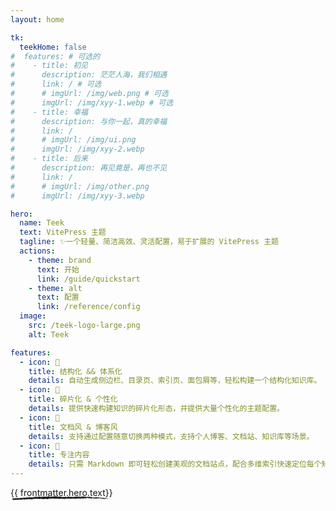 ```yaml
---
layout: home

tk:
  teekHome: false
#  features: # 可选的
#    - title: 初见
#      description: 茫茫人海，我们相遇
#      link: / # 可选
#      # imgUrl: /img/web.png # 可选
#      imgUrl: /img/xyy-1.webp # 可选
#    - title: 幸福
#      description: 与你一起，真的幸福
#      link: /
#      # imgUrl: /img/ui.png
#      imgUrl: /img/xyy-2.webp
#    - title: 后来
#      description: 再见竟是，再也不见
#      link: /
#      # imgUrl: /img/other.png
#      imgUrl: /img/xyy-3.webp     

hero:
  name: Teek
  text: VitePress 主题
  tagline: ✨一个轻量、简洁高效、灵活配置，易于扩展的 VitePress 主题
  actions:
    - theme: brand
      text: 开始
      link: /guide/quickstart
    - theme: alt
      text: 配置
      link: /reference/config
  image:
    src: /teek-logo-large.png
    alt: Teek

features:
  - icon: 📖
    title: 结构化 && 体系化
    details: 自动生成侧边栏、目录页、索引页、面包屑等，轻松构建一个结构化知识库。
  - icon: 🎉
    title: 碎片化 & 个性化
    details: 提供快速构建知识的碎片化形态，并提供大量个性化的主题配置。
  - icon: 🎇
    title: 文档风 & 博客风
    details: 支持通过配置随意切换两种模式，支持个人博客、文档站、知识库等场景。
  - icon: 📝
    title: 专注内容
    details: 只需 Markdown 即可轻松创建美观的文档站点，配合多维索引快速定位每个知识点。
---
```


<!-- ## 💡 反馈交流

在使用过程中有任何问题和想法，请给我提 [Issue](https://github.com/Kele-Bingtang/vitepress-theme-teek/issues)。 你也可以在 Issue 查看别人提的问题和解决方案。

或者加入我们的交流群（添加我的微信并备注 <mark>进群</mark>）：

<img src="https://gcore.jsdelivr.net/gh/Kele-Bingtang/static/index/20250412000919.png" alt="添加我微信备注「进群」" style="width: 180px;" />

如果图片链接失效，可以在微信右上角 -> 添加朋友，然后搜索 `teekers` 来添加我的微信。 -->

<style>

/* 彩虹动画 */
:root {
  animation: rainbow 12s linear infinite;
}

@media (min-width: 640px) {
  :root {
    --vp-home-hero-image-filter: blur(56px);
  }
}

@media (min-width: 960px) {
  :root {
    --vp-home-hero-image-filter: blur(68px);
  }
}
</style>

<script setup lang="ts">
import { onMounted } from "vue";
import { useData } from "vitepress";

const { frontmatter } = useData();
onMounted(() => {
  const heroTextDom = document.querySelector<HTMLElement>(".VPHero .text");
  const textDom = document.querySelector<HTMLElement>("#hero-text");

  if (!heroTextDom || !textDom) return;

  while (heroTextDom.lastChild) heroTextDom.lastChild.remove();
  heroTextDom.append(textDom);
});
</script>

<span id="hero-text" style="display: inline-block; position: relative">
  {{ frontmatter.hero.text}}
  <svg style="color: var(--vp-c-brand); position: absolute; z-index: -1; top: 1em; left: 0.2em; width: calc(100% - 0.7em); height: auto;" width="240" height="11" viewBox="0 0 240 11" fill="currentColor" xmlns="http://www.w3.org/2000/svg">
    <path d="M20.766 10.187c.939-.024.386-.885.552-1.401 1.105-.301.553.626.962 1.061.685-.263 1.171-1.1 1.696-1.085.044.144.15.191.044.378.697-.736 2.21-.134 2.995-1.052a.55.55 0 0 1 .127.215 3.35 3.35 0 0 1-.204-1.204c.42-.034.751-.593.94 0-.255 0-.266.23-.377.416l.426-.273c.448.813-.586.316-.553.927.84-.306 1.802-1.037 2.476-.831.182.803-1.525.339-.608 1.023l-1.033-.268c.85 1.248-.625-.057.171 1.276 1.348.177 1.47-.478 2.818-.3.276-.479-.132-.66.144-1.124 1.857-.885 1.602 1.984 2.94.846.337-.555.42-1.582 1.442-1.08l-.276.889c1.298.038.668-1.348 2.06-.784-.226.368-1.005.344-.8.444.917.689.59-.545 1.27-.569l.16.827c1.371-.181 2.863-.827 4.388-1.037-.072.249-.326.512.044.746 1.912-.478 4.123-.058 6.007.368l.68-.727c.05.015.095.04.132.074a.275.275 0 0 1 .077.118c.014.044.015.091.004.136a.27.27 0 0 1-.07.122c.74.243 0-.445.354-.732.414-.062.552.383.315.603 1.248-.636 3.586-1.401 4.973-.694l-.254.22c1.06.249 1.105-1.477 2.127-.855l-.182.129c2.293.23 4.785-.478 6.564.52.293-1.017 2.272.393 2.365-1.022 1.327.664.967.927 2.813 1.348.492.052.702-.899 1.299-1.061l.044.731.79-.794.47.87.552-.205a.66.66 0 0 1-.332-.2.517.517 0 0 1-.132-.33c.873-.354 2.177.477 2.21.831l2.078-.679c-.039.301-.387.411-.657.607 1.105-.779.226.77 1.232.053-.144-.163.06-.44.077-.588.553.435 1.691.416 2.547.205l-.149.512c1.558.1 3.271-.31 5.018-.335-.636-.224-.514-1.109 0-1.204l.226.774c.32-.478-.552-.282.122-.884.652.076.464.875.094 1.138l.784-.287c.056.23-.127.358-.165.655.309-.478 1.387.75 1.834-.096l.05.23c1.746-.03 2.53-.316 3.95-.383 0-.674.553-.535.984-1.085 1.05.196 2.21.707 3.482.63.878-.343.243-.568.635-.955.077.612 1.332.535.69.985a15.353 15.353 0 0 0 3.83-.68c-.21-.243-.447-.353-.331-.563a.738.738 0 0 1 .275.01c.09.02.173.058.245.11a.58.58 0 0 1 .169.188c.04.072.061.151.062.232l-.088.067c2.127-.956 4.973 1.706 6.669.41l-.099.068 1.763-.684c.817.1-.481.478.127.842 1.9-1.043 3.022.12 4.586-.574 1.243 1.793 4.327-.167 5.979.956l-.1-.42c.426-.421.52.234.835.33-.05-.33-.464-.378-.205-.613 3.598-.545 7.438.598 11.129.956 1.348.11.757-2.203 2.465-1.195l-.481.794c2.719-.956 5.564 0 8.233-.77-.154.182-.16.416-.425.416.552.574 2.083.034 2.094-.435.42.053.1.425.354.665.552.339 1.42-.732 1.718-.158.05.09-.16.186-.265.23.37-.278 1.719.076 1.365-.589 1 .32 1.917-.287 2.713.105.553-.736 1.713.364 1.884-.683-.077 1.08 1.752.875 2.387.377-.215.326.553.345.299.794.718 0 1.381-.206 1.265-.76 1.315 1.305 2.686-1.018 3.415.645a45.888 45.888 0 0 1 6.078-1.17c-.082 1.075-2.138.09-2.066 1.218 1.834-.425 2.906-1.343 4.719-1.066.47.153-.276.478-.437.65 1.835-.43 3.537.148 5.172-.42 0 .1-.182.21-.348.291.321-.033.741.167.713-.325l-.315.13c-.497-.718 1.304-1.468 1.365-1.841-.553 1.396 1.602.377.707 2.137a.73.73 0 0 0 .337-.263.58.58 0 0 0 .1-.383c.315.1.409.297.083.665 1.155-.254.757-.78 1.801-.75 0 .233-.221.324-.337.601.553-.478 1.078-.908 1.951-.697-.056.143.044.33-.216.325 1.509-.048 2.603-1.195 4.249-.722-.513 1.023.553.349.625 1.243l.895-.254-.348-.44c.785.034 1.492-.602 2.155-.296l-.591.354 1.47-.139-.824-.354c.807-.444-.055-1.132.978-.86-.21.086.785.029 1.177.56.398-.278.801-.57 1.376-.335.138.291-.149.984-.055 1.176.398-.736 1.834-.168 2.337-.956-.143.227-.192.49-.138.745l.337-.597c.359.2.409.296.337.669 1.105.134-.309-1.138.967-.626-.105.048-.055.138-.27.23 1.287.277 2.519-.335 3.702 0 .326.903-1.05.195-.669.955 1.724-.129 3.592-.999 5.25-.74l-.31-.106c.277-1.262 1.221.66 2.083.086-.21.086-.298.693-.237.555 1.105.234 2.343-.249 4.083-.603l-.226.32c.657.311 1.763.216 2.481.383.226-.315.641-.253.403-.731 2.166 1.912 4.305-.89 6.228.726-.238 0-.553.268-.387.273l1.702-.244c-.111-.554-.21-.34-.553-.784.124-.163.292-.298.489-.392.198-.094.419-.145.644-.148-.774.34-.028.884.287 1.205-.049-.173.072-.354.05-.526.846 1.008.199-1.11 1.376-.407l-.077.287c.458-.134.889-.478 1.37-.401.177.645-.492.282-.552.803.685 0 1.403-1.162 1.994-.507-.298.167-.718.158-1.016.325.641.77.729.583 1.221.717h-.044l1.138.378-.282-.21c.928-1.635 1.752-.25 2.951-1.3-1.166.994-.21.592-.332 1.309.288.21.724.454.586.65.553-.564.89.478 1.696-.34 0 .235.581.044.431.627.713-.163-.149-.411-.077-.703 1.133-.76 2.514 1.061 4.139.029 1.376-.397 1.658-1.171 2.94-1.515.403.392-.393.836-.393.836.267.161.581.255.906.27a1.97 1.97 0 0 0 .934-.184c-.138.196 0 .373.172.64.519-.038.386-.831 1.05-.477a3.24 3.24 0 0 1-.553.918c.619-.192 1.243-.603 1.884-.79.149.412-.409.603-.646.856.718-.153 1.851-.296 2.105-.927l-.442-.248c.26 0 .105.559-.094.669-.63.478-.862-.258-.884-.478l.459-.134c-.387-1.382-1.818.148-2.719.033l.431-.956-.973.784c-.182-.263-.287-.822.166-.956-.624-.516-.591.33-1.105-.239-.055-.086-.028-.134.033-.172l-.646.273c.132-.201-.072-.703.309-.545-1.105-.617-1.873.674-2.26-.096l.099-.057c-1.596.272-.193.721-1.414 1.534l-.713-1.83-.188.721c-.16-.033-.481-.1-.409-.387-.63.478.089.32-.287.78-.752-.699-2.172.229-2.293-.957-.31.545.729.478-.127.813-.183-1.258-.978.181-1.658-.416.254-.636.917-.273.226-.875-.486 1.076-1.386-.282-2-.096-.066.87-1.332.32-2.354.579.078-.292-1.89-.54-2.818-.885l.033-.148c-.221.87-1.182.674-1.901.832a.906.906 0 0 1 .132-.55c.102-.169.258-.31.449-.406h-.669a.979.979 0 0 1-.34.327 1.167 1.167 0 0 1-.478.151l.194-.65c-.885 0-1.813.712-2.94.244-.083.607.84 1.725-.381 2.103-.034-.335-.056-.899.27-1.028-.105.043-.381.263-.585.12l.502-.545c-.508-.258-.287.478-.701.397 0-.478-.293-.35-.221-.722.11-.038.359.205.525 0a1.931 1.931 0 0 1-.691-.264 1.649 1.649 0 0 1-.503-.487c.028.268-.028.636-.37.684-.89 0-.282-.574-.79-.832-.227.325-.78-.033-.824.674-.259 0-.293-.34-.387-.535-.469.3-2.149.033-1.657.793l.116.053s-.05 0-.078.033c-1.525.66-3.105-.478-4.608-.224V3.34c-.895.244-1.984.106-2.636.593a.711.711 0 0 1-.402-.28.553.553 0 0 1-.084-.442c-.691.158-.774.416-1.746 0 .701-.396-.221-.373.713-.287-.879-.224-1.067-.607-2.039 0 .342-.597-.641-.774-1.067-.602l.608.445c-.436.053-.88.039-1.31-.043l.254-.794c-1.784-1.004-3.315 1.578-4.647-.067-.497.545.973.411.553 1.052-.829-.124-1.658-1.286-1.929-1.29-1.132-.479-1.105 1.137-2.282.812a.818.818 0 0 1 .031.774.938.938 0 0 1-.264.323 1.11 1.11 0 0 1-.397.198c-.829-.124-.994-1.214-.464-1.434.205 0 .299.072.288.168.27-.096.629-.21.303-.526l-.116.282c-.403-.297-1.552-.292-1.271-.75-.635.257-.281.477.183.616-1.061-.435-1.658-.053-2.763-.344.171.162.326.478.155.478-1.608-.378-.724.526-1.824.636-.608-.445.249-1.033-.862-.684-.668-.306-.127-.755.149-.985-1.016.536-1.867-.387-2.442-.478l.553-.22a1.892 1.892 0 0 1-.846.12l.293.573c-.309-.105-.553-.11-.553-.348-.326.368.227.956-.42 1.434-.403-.297-1.265.286-1.392-.478 1.298.272-.127-.76.978-.866a1.102 1.102 0 0 1-.851.024c-.044-.086.044-.157.133-.2-1.233-.689-.592.846-1.879.807.171-.42-.287-.808-.497-.721.519 0 .237.712-.249 1.027-.823-.34-.906.235-1.337.187l.491.162c-.176.426-.585.364-1.165.478-.045-.33.524-.22.326-.368-.652.736-1.437-.793-2.338-.306-.409-.291-.027-.798-.387-.999-1.011.54-1.077-.588-2.133-.148.293.574.349.435-.403.985l1.735-.387-1.105.822c.525 0 1.105-.35 1.42-.249-.553.478-.481.316-.238.794-.701-.86-1.425.478-2.21-.1l.044-1.41c-1.232-.641-2.21.702-3.823.334l.513.248c-.221.56-.994.072-1.519.292.055-.478-.271-.645-.492-.956.028.349-1.177-.043-1.337.899l-.707-.627c-1.305-.267-1.503 1.33-2.763 1.157.381-.507-.183-.846.657-1.21-.414 0-.79-.095-.801.23-.276-.263-1.199.646-1.575.215-.182.206-.243.698-.713.655a.337.337 0 0 1 0-.234c0 .234-.735.31-.331.837-1.271-1.478-3.592.095-4.708-1.172-.936.165-1.883.277-2.835.335.05-.139 0-.234.16-.186-1.143-.44-.707 1.352-2.005.86-.664-.765.69-.411.276-.703-.171-1.553-1.564.21-2.437-.702l.21-.091c-.663-.555-1.608.564-2.713.454a.326.326 0 0 0 0-.234c-.746.784-2.155 1.051-3.205 1.271.326-.607.475-.32.276-.956-.47.091.138.99-.801 1.167-.304-.33-.984-.622-1.078-1.282l.89-.019c-.459-.85-1.149.034-1.613-.114l.055-.368c-1.36.124-1.376 1.06-2.835.999l.155.282c-.796.956-.674-.521-1.465.172l-.248-.956c-.871.453-1.797.82-2.763 1.094.552-.698 1.658-1.06 2.315-1.477-.519 0-1.774.072-2.044.54.21-.09.475-.325.685-.181a2.832 2.832 0 0 1-1.094.83 3.298 3.298 0 0 1-1.42.27c.171-1.832-2.713-.455-3.482-1.865-1.834.693-3.652-.258-5.796-.13.774 1.435-.625.049-.481 1.507-.497.1-.685.076-.729 0l-1.525-.86c-.365-.421.469-.326.42-.65-1.106-.106-.465-.618-1.194-1 .155.521-.37.75-1 .56l.901.659c-1.52.793-1.338-1.214-2.868-.43l.48-.478c-.79.277-2.917 0-3.674 1.204-.144-.167-.332-.564 0-.674-1.89-.148-4.183 1.31-5.664.612l.138-.358c-.348.105-.602.678-1.05.325 0-.148.138-.359 0-.378-.182.124-.923.64-1.392.44l.386-.411c-1.85-.44-2.807 1.023-4.343 1.29 0-1.051-1.475-1.376-2.21-1.53V.685c-2.15-.086-3.625.956-5.598 1.4-1.265-1.118-4.188-.392-6.194-.99.31.182 0 .818-.37.957-.475-.206-1.266.755-1.221-.21h.165c-.375-.957-1.326-.67-2.072-.675l-.083 1.267c-2.006-1.778-5.106.813-6.227-.803-.459.33-1.045.34-1.498.67v-.68a12.396 12.396 0 0 0-3.575 0l.31-.478c-.912 0-1.072 1.98-1.912 2.042l-.288-1c-1.591.053-3.232-.774-4.763.192 0-.148.055-.445.31-.478-.746 0-2.918-.588-2.587.788-.06-.903-1.657-.038-2.48.388l.104-.689c-.685.875-.701 1.11-1.696 1.377-.243-.076-.238-.526.088-.368-.812-.32-.59.655-1.574.33l.342-.435c-.823-.029-.746.2-1.177.707-.503.287-1.564-.114-1.713-.712-.094.368-.52.875-1.011.717a.38.38 0 0 1 .013-.245.442.442 0 0 1 .164-.2c-1.393-.406-2 .851-2.973.235a.553.553 0 0 0-.182-.392 9.431 9.431 0 0 1 1.89.028c0-.616-.912-.688-.255-1.563-.685.478-1.845 1.54-2.713 1.286a.84.84 0 0 1-.1-.215l.061-.072a.668.668 0 0 0-.295 0 .61.61 0 0 0-.257.125 1.992 1.992 0 0 0-.718-.158c-.128-.507-1.023-.234-1.465-.244.072.67-.508.583.06 1.119-.07-.048.078-.086.366-.125a.528.528 0 0 0 .188-.076l-.028.062c.287-.033.663-.062 1.105-.09-.332.358-.68.654-1.183.3-.204.445-.43.894-.552 1.11-.647-.914-1.83-1.377-2.022-1.946-1.321.43-3.145.368-3.918 1.663-.376.177-.459-.344-.614-.535.216-.139.476-.13.586-.316-.74.354-2.249.216-2.381 1.105-.984-.364.491-.837-.818-.636l.166-.277c-2.675-1.291-4.09 2.433-7.068.755.204.105.304.148.354.296-3.316-.645-6.709 1.038-10.018-.062-.94-.205-1 .359-1.531.818l-.249-.713-.906.88c-1.315.679-2.47-1.65-4.117-.411l.254.478c-.624-.058-1.939.387-1.873-.177-.055.09-.166.516-.425.272l-.044-.372-1.487.712c-1.199-.215.078-1.506-1.658-1.492C.895 5.105-.22 6.114.04 6.362c.178.01.347.073.478.179a.645.645 0 0 1 .24.4l-.558.225C.17 8.279-.194 9.44 1.304 10.144l.917-.732.36.521-.818.1c.513.479.784 0 1.105-.305.07.225.233.42.458.55l.907-1.114c.149.43-.376.884.292 1.094.426-.516-.502-.956.233-1.314.513.478.403.898.933.44a.447.447 0 0 1 .012.336.525.525 0 0 1-.233.27c.476-.367 1.304-.214 1.525-.817.553.598 1.658-.248 1.691.808.29-.433.74-.77 1.277-.956-.752 1.3 1.724 0 1.591 1.348.553-1.162 2.21-.617 3.255-1.3-.055.095-.16.282-.265.23.624.061.823.391 1.237.592 0-.956.967-1.195 1.448-1.797.812.87-.392 1.118-.1 1.974-.082-.755 1.272-.813.973-1.434.614.53.514.248.862 1.008.028-1.17.553-.22.962-.956.873.54.282 1.086 1.182.689.453.354-.342.808-.342.808Zm21.793-2.93-.447.057.447-.058Zm1.818-.091a7.552 7.552 0 0 0-.801 0c-.072-.23 0-.478.171-.478-.083.186.348.305.63.478Zm-4.128-4.49c.288-.109.393 0 .442.159-.172.02-.343.053-.508.1v.081a.973.973 0 0 1 .066-.34Z" />
  </svg>
</span>

